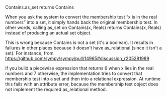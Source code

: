 Contains.as_set returns Contains

When you ask the system to convert the membership test “x is in the real numbers” into a set, it simply hands back the original membership test. In other words, calling as_set on Contains(x, Reals) returns Contains(x, Reals) instead of producing an actual set object.

This is wrong because Contains is not a set (it's a boolean). It results in failures in other places because it doesn't have as_relational (since it isn't a set). For instance, from https://github.com/sympy/sympy/pull/14965#discussion_r205281989

If you build a piecewise expression that returns 6 when x lies in the real numbers and 7 otherwise, the implementation tries to convert that membership test into a set and then into a relational expression. At runtime this fails with an attribute error, because the membership test object does not implement the required as_relational method.